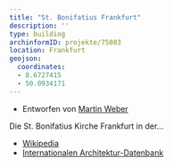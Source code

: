 ```yaml
---
title: "St. Bonifatius Frankfurt"
description: ''
type: building
archinformID: projekte/75083
location: Frankfurt
geojson:
  coordinates:
  - 8.6727415
  - 50.0934171
---
```


* Entworfen von [Martin Weber](/tags/Martin-Weber)


Die St. Bonifatius Kirche Frankfurt in der...
* [Wikipedia](https://de.wikipedia.org/wiki/St._Bonifatius_(Frankfurt_am_Main))
* [Internationalen Architektur-Datenbank](https://deu.archinform.net/projekte/75083.htm)

